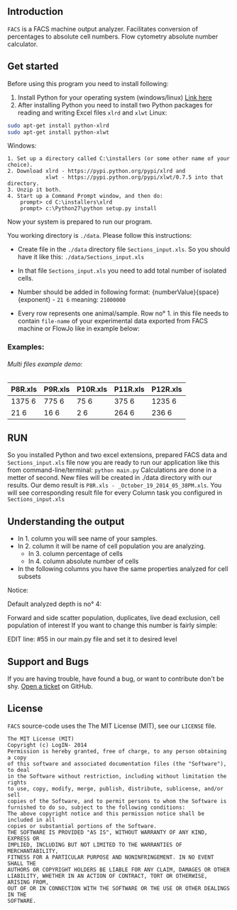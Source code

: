 ## Introduction
`FACS` is a FACS machine output analyzer. Facilitates conversion of percentages to absolute cell numbers. 
Flow cytometry absolute number calculator.

## Get started
Before using this program you need to install following:

 1. Install Python for your operating system (windows/linux) [Link here](https://www.python.org/downloads/)
 2. After installing Python you need to install two Python packages for reading and writing Excel files 
 `xlrd` and `xlwt`
Linux:
```bash
sudo apt-get install python-xlrd
sudo apt-get install python-xlwt
```
Windows:
```
1. Set up a directory called C:\installers (or some other name of your
choice).
2. Download xlrd - https://pypi.python.org/pypi/xlrd and
            xlwt - https://pypi.python.org/pypi/xlwt/0.7.5 into that directory.
3. Unzip it both.
4. Start up a Command Prompt window, and then do:
    prompt> cd C:\installers\xlrd
    prompt> c:\Python27\python setup.py install
```

Now your system is prepared to run our program.
 
You working directory is `./data`. Please follow this instructions:

 - Create file in the `./data` directory file `Sections_input.xls`.
    So you should have it like this: `./data/Sections_input.xls`

 - In that file `Sections_input.xls` you need to add total number of
    isolated cells. 

 - Number should be added in following format:
    {numberValue}{space}{exponent} - `21 6` meaning: `21000000`

 - Every row represents one animal/sample.
    Row no° 1. in this file needs to contain `file-name` of your experimental data
    exported from FACS machine or FlowJo like in example below:

### Examples:  
###### Multi files example demo:
P8R.xls  |P9R.xls  |P10R.xls  |P11R.xls  |P12R.xls  |
-------- |-------- |-------- |-------- |-------- |
1375 6   |775 6   |75 6   |375 6   |1235 6   |
21 6     |16 6     |2 6     |264 6     |236 6     |

## RUN
So you installed Python and two excel extensions, prepared FACS data and `Sections_input.xls` file
now you are ready to run our application like this from command-line/terminal:
`python main.py`
Calculations are done in a metter of second. New files will be created in ./data directory with our results.
Our demo result is `P8R.xls - _October_19_2014_05_38PM.xls`. 
You will see corresponding result file for every Column task you configured in `Sections_input.xls`

## Understanding the output

 - In 1. column you will see name of your samples.
 - In 2. column it will be name of cell population you are analyzing. 
     - In 3. column percentage of cells
     - In 4. column absolute number of cells
 - In the following columns you have the same properties analyzed for cell subsets

Notice:

Default analyzed depth is no° 4: 

Forward and side scatter population, duplicates, live dead exclusion, cell population of interest
If you want to change this number is fairly simple:

EDIT line: #55 in our main.py file and set it to desired level

## Support and Bugs
If you are having trouble, have found a bug, or want to contribute don't be shy.
[Open a ticket](https://github.com/LogIN-/ospnc/issues) on GitHub.

## License
`FACS` source-code uses the The MIT License (MIT), see our `LICENSE` file.
```
The MIT License (MIT)
Copyright (c) LogIN- 2014
Permission is hereby granted, free of charge, to any person obtaining a copy
of this software and associated documentation files (the "Software"), to deal
in the Software without restriction, including without limitation the rights
to use, copy, modify, merge, publish, distribute, sublicense, and/or sell
copies of the Software, and to permit persons to whom the Software is
furnished to do so, subject to the following conditions:
The above copyright notice and this permission notice shall be included in all
copies or substantial portions of the Software.
THE SOFTWARE IS PROVIDED "AS IS", WITHOUT WARRANTY OF ANY KIND, EXPRESS OR
IMPLIED, INCLUDING BUT NOT LIMITED TO THE WARRANTIES OF MERCHANTABILITY,
FITNESS FOR A PARTICULAR PURPOSE AND NONINFRINGEMENT. IN NO EVENT SHALL THE
AUTHORS OR COPYRIGHT HOLDERS BE LIABLE FOR ANY CLAIM, DAMAGES OR OTHER
LIABILITY, WHETHER IN AN ACTION OF CONTRACT, TORT OR OTHERWISE, ARISING FROM,
OUT OF OR IN CONNECTION WITH THE SOFTWARE OR THE USE OR OTHER DEALINGS IN THE
SOFTWARE.
```
